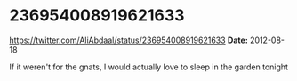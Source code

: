 # 236954008919621633
https://twitter.com/AliAbdaal/status/236954008919621633
**Date:** 2012-08-18

If it weren't for the gnats, I would actually love to sleep in the garden tonight
